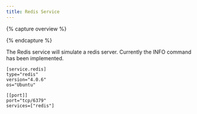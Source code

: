 ```yaml
---
title: Redis Service
---
```


{% capture overview %}

{% endcapture %}

The Redis service will simulate a redis server. Currently the INFO command has been implemented.

```
[service.redis]
type="redis"
version="4.0.6"
os="Ubuntu"

[[port]]
port="tcp/6379"
services=["redis"]

```
